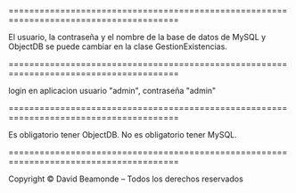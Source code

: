 =======================================================================================

El usuario, la contraseña y el nombre de la base de datos de MySQL
y ObjectDB se puede cambiar en la clase GestionExistencias.

=======================================================================================

login en aplicacion
usuario "admin", contraseña "admin"

=======================================================================================

Es obligatorio tener ObjectDB.
No es obligatorio tener MySQL.

=======================================================================================

Copyright © David Beamonde – Todos los derechos reservados
